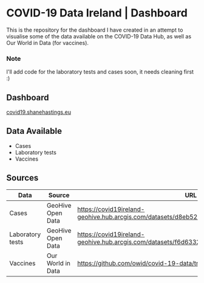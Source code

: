# COVID-19 Data Ireland | Dashboard

This is the repository for the dashboard I have created in an attempt to visualise some of the data available on the COVID-19 Data Hub, as well as Our World in Data (for vaccines).

### Note
I'll add code for the laboratory tests and cases soon, it needs cleaning first :)

## Dashboard

[covid19.shanehastings.eu](http://covid19.shanehastings.eu/)

## Data Available

- Cases
- Laboratory tests
- Vaccines


## Sources

| Data             | Source            | URL                                                                                        |
|------------------|-------------------|--------------------------------------------------------------------------------------------|
| Cases            | GeoHive Open Data | https://covid19ireland-geohive.hub.arcgis.com/datasets/d8eb52d56273413b84b0187a4e9117be_0  |
| Laboratory tests | GeoHive Open Data | https://covid19ireland-geohive.hub.arcgis.com/datasets/f6d6332820ca466999dbd852f6ad4d5a_0/ |
| Vaccines         | Our World in Data | https://github.com/owid/covid-19-data/tree/master/public/data/vaccinations                 |
